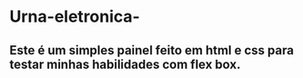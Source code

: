# Urna-eletronica-

## Este é um simples painel feito em html e css para testar minhas habilidades com flex box.
